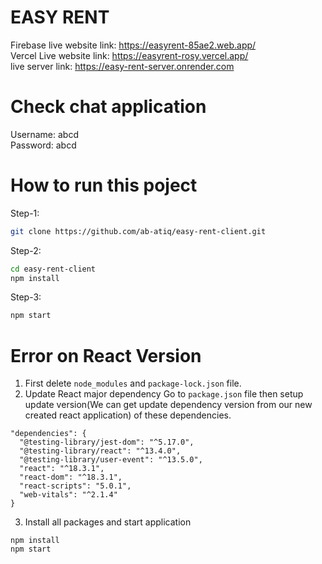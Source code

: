 # EASY RENT

Firebase live website link: https://easyrent-85ae2.web.app/ <br/>
Vercel Live website link: https://easyrent-rosy.vercel.app/ <br/>
live server link: https://easy-rent-server.onrender.com

# Check chat application
Username: abcd <br/>
Password: abcd

# How to run this poject
Step-1:
```sh
git clone https://github.com/ab-atiq/easy-rent-client.git
```
Step-2:
```sh
cd easy-rent-client
npm install
```
Step-3:
```sh
npm start
```
# Error on React Version
1. First delete `node_modules` and `package-lock.json` file.
2. Update React major dependency
Go to `package.json` file then setup update version(We can get update dependency version from our new created react application) of these dependencies.
```
"dependencies": {
  "@testing-library/jest-dom": "^5.17.0",
  "@testing-library/react": "^13.4.0",
  "@testing-library/user-event": "^13.5.0",
  "react": "^18.3.1",
  "react-dom": "^18.3.1",
  "react-scripts": "5.0.1",
  "web-vitals": "^2.1.4"
}
```
3. Install all packages and start application
```
npm install
npm start
```
